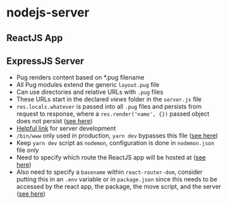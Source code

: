 # nodejs-server

## ReactJS App

## ExpressJS Server

- Pug renders content based on *.pug filename
- All Pug modules extend the generic `layout.pug` file
- Can use directories and relative URLs with `.pug` files
- These URLs start in the declared *views* folder in the `server.js` file
- `res.locals.whatever` is passed into all `.pug` files and persists from request to response, where a `res.render('name', {})` passed object does not persist ([see here](https://teamtreehouse.com/community/resrender-passing-in-object-vs-resrenderlocals-variables))
- [Helpful link](https://stackoverflow.com/questions/37979489/how-to-watch-and-reload-ts-node-when-typescript-files-change) for server development
- `/bin/www` only used in production, `yarn dev` bypasses this file ([see here](https://stackoverflow.com/questions/23169941/what-does-bin-www-do-in-express-4-x))
- Keep `yarn dev` script as `nodemon`, configuration is done in `nodemon.json` file *only*
- Need to specify which route the ReactJS app will be hosted at ([see here](https://create-react-app.dev/docs/deployment/#building-for-relative-paths))
- Also need to specify a `basename` within `react-router-dom`, consider putting this in an `.env` variable or in `package.json` since this needs to be accessed by the react app, the package, the move script, and the server ([see here](https://reactrouter.com/web/api/BrowserRouter/basename-string))
